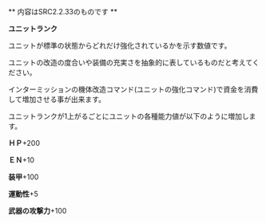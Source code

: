 ** 内容はSRC2.2.33のものです **

**ユニットランク**

ユニットが標準の状態からどれだけ強化されているかを示す数値です。

ユニットの改造の度合いや装備の充実さを抽象的に表しているものだと考えてください。

インターミッションの機体改造コマンド(ユニットの強化コマンド)で資金を消費して増加させる事が出来ます。

ユニットランクが1上がるごとにユニットの各種能力値が以下のように増加します。

**ＨＰ**+200

**ＥＮ**+10

**装甲**+100

**運動性**+5

**武器の攻撃力**+100
